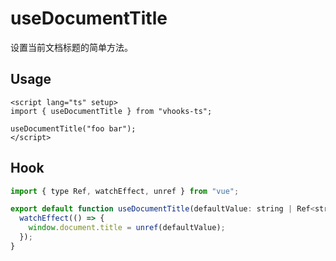 # useDocumentTitle

设置当前文档标题的简单方法。

## Usage

```vue
<script lang="ts" setup>
import { useDocumentTitle } from "vhooks-ts";

useDocumentTitle("foo bar");
</script>
```

## Hook

```js
import { type Ref, watchEffect, unref } from "vue";

export default function useDocumentTitle(defaultValue: string | Ref<string>) {
  watchEffect(() => {
    window.document.title = unref(defaultValue);
  });
}
```

